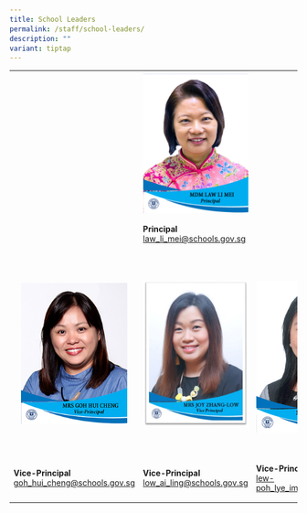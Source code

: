 ```yaml
---
title: School Leaders
permalink: /staff/school-leaders/
description: ""
variant: tiptap
---
```

<table><tbody><tr><td rowspan="1" colspan="1"><p></p></td><td rowspan="1" colspan="1"><div class="isomer-image-wrapper"><img style="margin: auto; outline: none; padding: 0px; border: none; clear: both; display: block; width: 186px; height: 247px;" height="auto" width="100%" alt="Mrs Daphne Yeoh.jpg" src="/images/MDM_LAW_LI_MEI___P.jpg"></div></td><td rowspan="1" colspan="1"><p></p></td></tr><tr><td rowspan="1" colspan="1"><p></p></td><td rowspan="1" colspan="1"><p><strong>Principal</strong><br><a href="mailto:law_li_mei@schools.gov.sg" rel="noopener noreferrer nofollow" target="">law_li_mei@schools.gov.sg</a></p></td><td rowspan="1" colspan="1"><p></p></td></tr><tr><td rowspan="1" colspan="1"><p><br></p><div class="isomer-image-wrapper"><img style="margin: auto; outline: none; padding: 0px; border: none; clear: both; display: block; width: 186px; height: 247px;" height="auto" width="100%" alt="Mrs Goh Hui Cheng.jpg" src="/images/Mrs%20Goh%20Hui%20Cheng.jpg"></div><p><br></p></td><td rowspan="1" colspan="1"><p><br></p><div class="isomer-image-wrapper"><img style="margin: auto; outline: none; padding: 0px; border: none; clear: both; display: block; width: 188px; height: 256px;" height="auto" width="100%" alt="Mrs Joy.jpg" src="/images/Mrs%20Joy.jpg"></div><p><br></p></td><td rowspan="1" colspan="1"><p></p><p></p><div class="isomer-image-wrapper"><img style="width: 100%" height="auto" width="100%" alt="" src="/images/MRS_LEW_POH_LYE_IMM___VP.jpg"></div></td></tr><tr><td rowspan="1" colspan="1"><p><strong>Vice-Principal</strong><br><a href="mailto:goh_hui_cheng@schools.gov.sg" rel="noopener noreferrer nofollow" target="">goh_hui_cheng@schools.gov.sg</a></p></td><td rowspan="1" colspan="1"><p><strong>Vice-Principal</strong><br><a href="mailto:low_ai_ling@schools.gov.sg" rel="noopener noreferrer nofollow" target="">low_ai_ling@schools.gov.sg</a><br></p></td><td rowspan="1" colspan="1"><p><strong>Vice-Principal (Admin)</strong><br><a href="mailto:low_ai_ling@schools.gov.sg" rel="noopener noreferrer nofollow" target="">lew-poh_lye_imm@schools.gov.sg</a></p></td></tr></tbody></table><p></p>